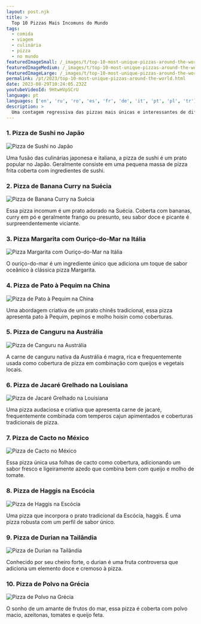 ```yaml
---
layout: post.njk
title: >
  Top 10 Pizzas Mais Incomuns do Mundo
tags:
  - comida
  - viagem
  - culinária
  - pizza
  - no mundo
featuredImageSmall: /_images/t/top-10-most-unique-pizzas-around-the-world-cover-pt-small.webp
featuredImageMedium: /_images/t/top-10-most-unique-pizzas-around-the-world-cover-pt-medium.webp
featuredImageLarge: /_images/t/top-10-most-unique-pizzas-around-the-world-cover-pt-large.webp
permalink: /pt/2023/top-10-most-unique-pizzas-around-the-world.html
date: 2023-08-29T10:24:05.232Z
youtubeVideoId: 9HtwHVpSCrU
language: pt
languages: ['en', 'ru', 'ro', 'es', 'fr', 'de', 'it', 'pt', 'pl', 'tr']
description: >
  Uma contagem regressiva das pizzas mais únicas e interessantes de diferentes partes do mundo. Essas pizzas realmente redefinem os limites desse prato icônico, exibindo sabores locais e combinações inesperadas.
---
```


### 1. Pizza de Sushi no Japão

![Pizza de Sushi no Japão](/_images/7/7112d23c15c947e9fa08ba435bb59c85-medium.webp)

Uma fusão das culinárias japonesa e italiana, a pizza de sushi é um prato popular no Japão. Geralmente consiste em uma pequena massa de pizza frita coberta com ingredientes de sushi.

### 2. Pizza de Banana Curry na Suécia

![Pizza de Banana Curry na Suécia](/_images/8/809a1018167c0cd604ecae0848869aea-medium.webp)

Essa pizza incomum é um prato adorado na Suécia. Coberta com bananas, curry em pó e geralmente frango ou presunto, seu sabor doce e picante é surpreendentemente viciante.

### 3. Pizza Margarita com Ouriço-do-Mar na Itália

![Pizza Margarita com Ouriço-do-Mar na Itália](/_images/e/e100a0fe4cc1927e07a54acba7103907-medium.webp)

O ouriço-do-mar é um ingrediente único que adiciona um toque de sabor oceânico à clássica pizza Margarita.

### 4. Pizza de Pato à Pequim na China

![Pizza de Pato à Pequim na China](/_images/6/602fdfd409fa818427817e64fd82456a-medium.webp)

Uma abordagem criativa de um prato chinês tradicional, essa pizza apresenta pato à Pequim, pepinos e molho hoisin como coberturas.

### 5. Pizza de Canguru na Austrália

![Pizza de Canguru na Austrália](/_images/4/4a6b20909c1c9cb8d0cb8f922364d3eb-medium.webp)

A carne de canguru nativa da Austrália é magra, rica e frequentemente usada como cobertura de pizza em combinação com queijos e vegetais locais.

### 6. Pizza de Jacaré Grelhado na Louisiana

![Pizza de Jacaré Grelhado na Louisiana](/_images/7/7b5a54d319d6c81b7188879cef535c79-medium.webp)

Uma pizza audaciosa e criativa que apresenta carne de jacaré, frequentemente combinada com temperos cajun apimentados e coberturas tradicionais de pizza.

### 7. Pizza de Cacto no México

![Pizza de Cacto no México](/_images/e/e6141dc1c056e3efa9a4b6a8874bdada-medium.webp)

Essa pizza única usa folhas de cacto como cobertura, adicionando um sabor fresco e ligeiramente azedo que combina bem com queijo e molho de tomate.

### 8. Pizza de Haggis na Escócia

![Pizza de Haggis na Escócia](/_images/1/15b6e068a47a56fd857f52e87f89131c-medium.webp)

Uma pizza que incorpora o prato tradicional da Escócia, haggis. É uma pizza robusta com um perfil de sabor único.

### 9. Pizza de Durian na Tailândia

![Pizza de Durian na Tailândia](/_images/4/4c1c3714b8a506461a438d6ca3317a47-medium.webp)

Conhecido por seu cheiro forte, o durian é uma fruta controversa que adiciona um elemento doce e cremoso à pizza.

### 10. Pizza de Polvo na Grécia

![Pizza de Polvo na Grécia](/_images/3/3c7832ccbceaf094ebaee613d85f416a-medium.webp)

O sonho de um amante de frutos do mar, essa pizza é coberta com polvo macio, azeitonas, tomates e queijo feta.

